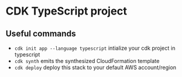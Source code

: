 # CDK TypeScript project

## Useful commands

- `cdk init app --language typescript` intialize your cdk project in typescript
- `cdk synth` emits the synthesized CloudFormation template
- `cdk deploy` deploy this stack to your default AWS account/region
